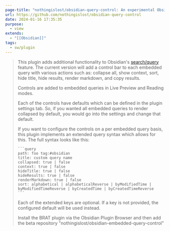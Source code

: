 ```yaml
---
page-title: "nothingislost/obsidian-query-control: An experimental Obsidian plugin that adds controls to embedded queries"
url: https://github.com/nothingislost/obsidian-query-control
date: 2024-01-16 17:35:35
purpose:
  - view
extends:
  - "[[Obsidian]]"
tags:
  - sw/plugin
---
```


> This plugin adds additional functionality to Obsidian's [search/query](https://help.obsidian.md/Plugins/Search) feature. The current version will add a control bar to each embedded query with various actions such as: collapse all, show context, sort, hide title, hide results, render markdown, and copy results.
> 
> Controls are added to embedded queries in Live Preview and Reading modes.
> 
> Each of the controls have defaults which can be defined in the plugin settings tab. So, if you wanted all embedded queries to render collapsed by default, you would go into the settings and change that default.
> 
> If you want to configure the controls on a per embedded query basis, this plugin implements an extended query syntax which allows for this. The full syntax looks like this:
> 
> ````
> ```query
> path: foo tag:#obsidian
> title: custom query name
> collapsed: true | false
> context: true | false
> hideTitle: true | false
> hideResults: true | false
> renderMarkdown: true | false
> sort: alphabetical | alphabeticalReverse | byModifiedTime | byModifiedTimeReverse | byCreatedTime | byCreatedTimeReverse
> ```
> ````
> 
> Each of the extended keys are optional. If a key is not provided, the configured default will be used instead.
> 
> Install the BRAT plugin via the Obsidian Plugin Browser and then add the beta repository "nothingislost/obsidian-embedded-query-control"
